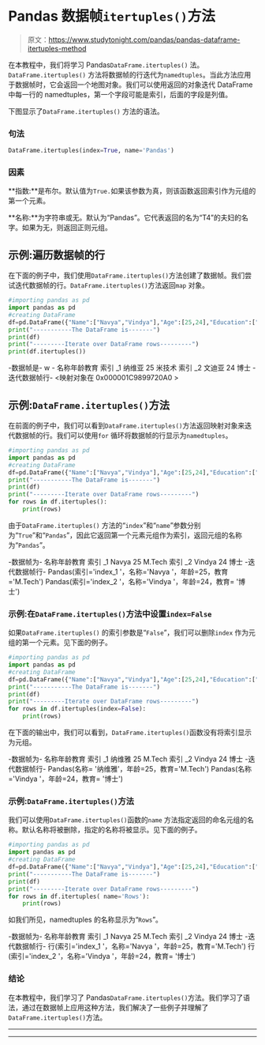# Pandas 数据帧`itertuples()`方法

> 原文：<https://www.studytonight.com/pandas/pandas-dataframe-itertuples-method>

在本教程中，我们将学习 Pandas`DataFrame.itertuples()` 法。`DataFrame.itertuples()` 方法将数据帧的行迭代为`namedtuples`。当此方法应用于数据帧时，它会返回一个地图对象。我们可以使用返回的对象迭代 DataFrame 中每一行的 namedtuples，第一个字段可能是索引，后面的字段是列值。

下图显示了`DataFrame.itertuples()` 方法的语法。

### 句法

```py
DataFrame.itertuples(index=True, name='Pandas')
```

### 因素

**指数:**是布尔。默认值为`True.`如果该参数为真，则该函数返回索引作为元组的第一个元素。

**名称:**为字符串或无。默认为“Pandas”。它代表返回的名为“T4”的夫妇的名字。如果为无，则返回正则元组。

## 示例:遍历数据帧的行

在下面的例子中，我们使用`DataFrame.itertuples()`方法创建了数据帧。我们尝试迭代数据帧的行。`DataFrame.itertuples()`方法返回`map` 对象。

```py
#importing pandas as pd
import pandas as pd
#creating DataFrame
df=pd.DataFrame({"Name":["Navya","Vindya"],"Age":[25,24],"Education":["M.Tech","Ph.d"]},index=['index_1', 'index_2'])
print("-----------The DataFrame is-------")
print(df)
print("---------Iterate over DataFrame rows---------")
print(df.itertuples())
```

-数据帧是- w -
名称年龄教育
索引 _1 纳维亚 25 米技术
索引 _2 文迪亚 24 博士
-迭代数据帧行-
<映射对象在 0x000001C9899720A0 >

## 示例:`DataFrame.itertuples()`方法

在前面的例子中，我们可以看到`DataFrame.itertuples()`方法返回映射对象来迭代数据帧的行。我们可以使用`for` 循环将数据帧的行显示为`namedtuples`。

```py
#importing pandas as pd
import pandas as pd
#creating DataFrame
df=pd.DataFrame({"Name":["Navya","Vindya"],"Age":[25,24],"Education":["M.Tech","Ph.d"]},index=['index_1', 'index_2'])
print("-----------The DataFrame is-------")
print(df)
print("---------Iterate over DataFrame rows---------")
for rows in df.itertuples():
    print(rows)
```

由于`DataFrame.itertuples()` 方法的“`index`”和“`name`”参数分别为“`True`”和“`Pandas`”，因此它返回第一个元素元组作为索引，返回元组的名称为“`Pandas`”。

-数据帧为-
名称年龄教育
索引 _1 Navya 25 M.Tech
索引 _2 Vindya 24 博士
-迭代数据帧行-
Pandas(索引='index_1 '，名称='Navya '，年龄=25，教育='M.Tech')
Pandas(索引='index_2 '，名称='Vindya '，年龄=24，教育= '博士')

### 示例:在`DataFrame.itertuples()`方法中设置`index=False`

如果`DataFrame.itertuples()` 的索引参数是“`False`”，我们可以删除`index` 作为元组的第一个元素。见下面的例子。

```py
#importing pandas as pd
import pandas as pd
#creating DataFrame
df=pd.DataFrame({"Name":["Navya","Vindya"],"Age":[25,24],"Education":["M.Tech","Ph.d"]},index=['index_1', 'index_2'])
print("-----------The DataFrame is-------")
print(df)
print("---------Iterate over DataFrame rows---------")
for rows in df.itertuples(index=False):
    print(rows)
```

在下面的输出中，我们可以看到，`DataFrame.itertuples()`函数没有将索引显示为元组。

-数据帧为-
名称年龄教育
索引 _1 纳维雅 25 M.Tech
索引 _2 Vindya 24 博士
-迭代数据帧行-
Pandas(名称= '纳维雅'，年龄=25，教育='M.Tech')
Pandas(名称='Vindya '，年龄=24，教育= '博士')

### 示例:`DataFrame.itertuples()`方法

我们可以使用`DataFrame.itertuples()`函数的`name` 方法指定返回的命名元组的名称。默认名称将被删除，指定的名称将被显示。见下面的例子。

```py
#importing pandas as pd
import pandas as pd
#creating DataFrame
df=pd.DataFrame({"Name":["Navya","Vindya"],"Age":[25,24],"Education":["M.Tech","Ph.d"]},index=['index_1', 'index_2'])
print("-----------The DataFrame is-------")
print(df)
print("---------Iterate over DataFrame rows---------")
for rows in df.itertuples( name='Rows'):
    print(rows)
```

如我们所见，namedtuples 的名称显示为“`Rows`”。

-数据帧为-
名称年龄教育
索引 _1 Navya 25 M.Tech
索引 _2 Vindya 24 博士
-迭代数据帧行-
行(索引='index_1 '，名称='Navya '，年龄=25，教育='M.Tech')
行(索引='index_2 '，名称='Vindya '，年龄=24，教育= '博士')

### 结论

在本教程中，我们学习了 Pandas`DataFrame.itertuples()`方法。我们学习了语法，通过在数据帧上应用这种方法，我们解决了一些例子并理解了 `DataFrame.itertuples()`方法。

* * *

* * *